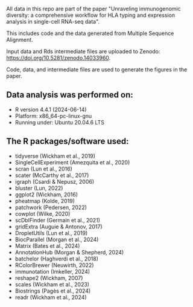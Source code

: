 All data in this repo are part of the paper "Unraveling immunogenomic diversity: a comprehensive workflow for HLA typing and expression analysis in single-cell RNA-seq data". 

This includes code and the data generated from Multiple Sequence Alignment.

Input data and Rds intermediate files are uploaded to Zenodo: https://doi.org/10.5281/zenodo.14033960.

Code, data, and intermediate files are used to generate the figures in the paper.

Data analysis was performed on:
-------------------------------
- R version 4.4.1 (2024-06-14)
- Platform: x86_64-pc-linux-gnu
- Running under: Ubuntu 20.04.6 LTS

The R packages/software used:
-----------------------------
- tidyverse (Wickham et al., 2019)
- SingleCellExperiment (Amezquita et al., 2020)
- scran (Lun et al., 2016)
- scater (McCarthy et al., 2017)
- igraph (Csardi & Nepusz, 2006)
- bluster (Lun, 2022)
- ggplot2 (Wickham, 2016)
- pheatmap (Kolde, 2019)
- patchwork (Pedersen, 2022)
- cowplot (Wilke, 2020)
- scDblFinder (Germain et al., 2021)
- gridExtra (Auguie & Antonov, 2017)
- DropletUtils (Lun et al., 2019)
- BiocParallel (Morgan et al., 2024)
- Matrix (Bates et al., 2024)
- AnnotationHub (Morgan & Shepherd, 2024)
- batchelor (Haghverdi et al., 2018)
- RColorBrewer (Neuwirth, 2022)
- immunotation (Imkeller, 2024)
- reshape2 (Wickham, 2007)
- scales (Wickham et al., 2023)
- Biostrings (Pagès et al., 2024)
- readr (Wickham et al., 2024)